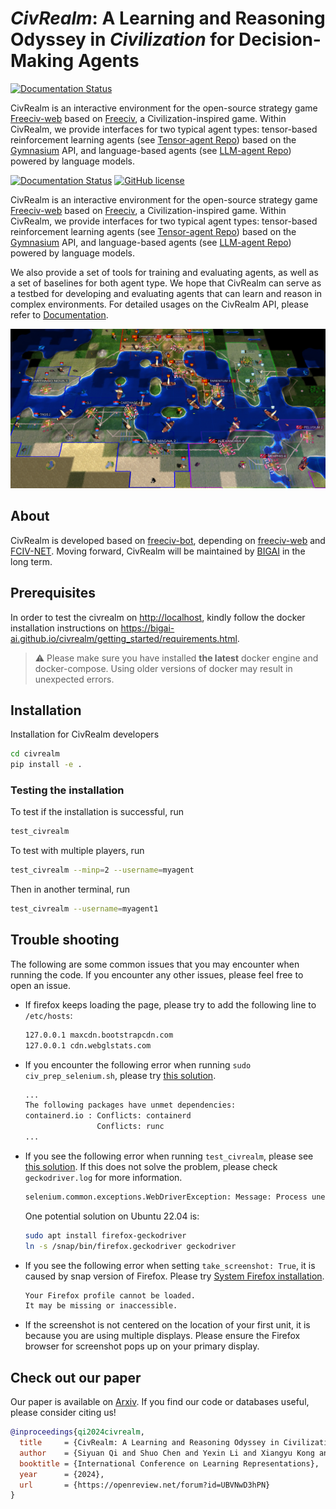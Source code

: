 # *CivRealm*: A Learning and Reasoning Odyssey in *Civilization* for Decision-Making Agents

[![Documentation Status](https://readthedocs.org/projects/openreview-py/badge/?version=latest)](<https://bigai-ai.github.io/civrealm/>)

CivRealm is an interactive environment for the open-source strategy game [Freeciv-web](https://github.com/freeciv/freeciv-web) based on [Freeciv](https://www.freeciv.org/), a Civilization-inspired game. Within CivRealm, we provide interfaces for two typical agent types: tensor-based reinforcement learning agents (see [Tensor-agent Repo](https://github.com/bigai-ai/civrealm-tensor-baseline)) based on the [Gymnasium](https://gymnasium.farama.org/) API, and language-based agents (see [LLM-agent Repo](https://github.com/bigai-ai/civrealm-llm-baseline)) powered by language models.

[![Documentation Status](https://readthedocs.org/projects/openreview-py/badge/?version=latest)](<https://bigai-ai.github.io/civrealm>)
[![GitHub license](https://img.shields.io/github/license/bigai-ai/civrealm)](https://github.com/bigai-ai/civrealm/blob/main/LICENSE)

</div>

CivRealm is an interactive environment for the open-source strategy game [Freeciv-web](https://github.com/freeciv/freeciv-web) based on [Freeciv](https://www.freeciv.org/), a Civilization-inspired game. Within CivRealm, we provide interfaces for two typical agent types: tensor-based reinforcement learning agents (see [Tensor-agent Repo](https://github.com/bigai-ai/civrealm-tensor-baseline)) based on the [Gymnasium](https://gymnasium.farama.org/) API, and language-based agents (see [LLM-agent Repo](https://bigai-ai.github.io/civrealm)) powered by language models.

We also provide a set of tools for training and evaluating agents, as well as a set of baselines for both agent type. We hope that CivRealm can serve as a testbed for developing and evaluating agents that can learn and reason in complex environments. For detailed usages on the CivRealm API, please refer to [Documentation](https://bigai-ai.github.io/civrealm).


![Punic War](docs/assets/punic_war_base.jpg)

## About

CivRealm is developed based on [freeciv-bot](https://github.com/chris1869/freeciv-bot), depending on [freeciv-web](<https://github.com/freeciv/freeciv-web>) and [FCIV-NET](<https://github.com/fciv-net/fciv-net>). 
Moving forward, CivRealm will be maintained by [BIGAI](https://www.bigai.ai/) in the long term.

## Prerequisites

In order to test the civrealm on <http://localhost>, kindly follow the docker installation instructions on <https://bigai-ai.github.io/civrealm/getting_started/requirements.html>.

> :warning:
> Please make sure you have installed **the latest** docker engine and docker-compose.
> Using older versions of docker may result in unexpected errors.

## Installation

Installation for CivRealm developers

```bash
cd civrealm
pip install -e .
```

<!-- 
### Update the freeciv-web image

Start the freeciv-web docker:

```bash
cd freeciv-web
docker compose up -d
```

Activate the civrealm virtual environment, and update the freeciv-web image:

```bash
update_freeciv_web_docker
```

Restart the freeciv-web container so that the change takes effect

```bash
cd freeciv-web
docker compose down
docker compose up -d
```
-->

### Testing the installation

To test if the installation is successful, run

```bash
test_civrealm 
```

To test with multiple players, run

```bash
test_civrealm --minp=2 --username=myagent
```

Then in another terminal, run

```bash
test_civrealm --username=myagent1
```

<!-- ### Using a different freeciv version

As a standard, the official docker image from the [official repository](https://github.com/freeciv/freeciv-web) will be pulled. If you want to create a custom freeciv server (e.g., different rulesets, customizations, etc.) you can use `build_freeciv_server` to create a custom docker image or run a separate image in parallel. In this case, you might need to adapt src/init_server.py -->

## Trouble shooting

The following are some common issues that you may encounter when running the code. If you encounter any other issues, please feel free to open an issue.

* If firefox keeps loading the page, please try to add the following line to `/etc/hosts`:

    ```bash
    127.0.0.1 maxcdn.bootstrapcdn.com
    127.0.0.1 cdn.webglstats.com
    ```

* If you encounter the following error when running `sudo civ_prep_selenium.sh`, please try [this solution](https://unix.stackexchange.com/questions/724518/the-following-packages-have-unmet-dependencies-containerd-io).

    ```bash
    ...
    The following packages have unmet dependencies:
    containerd.io : Conflicts: containerd
                    Conflicts: runc
    ...
    ```

* If you see the following error when running `test_civrealm`,  please see [this solution](https://stackoverflow.com/questions/72405117/selenium-geckodriver-profile-missing-your-firefox-profile-cannot-be-loaded). If this does not solve the problem, please check `geckodriver.log` for more information.

    ```bash
    selenium.common.exceptions.WebDriverException: Message: Process unexpectedly closed with status 1
    ```

    One potential solution on Ubuntu 22.04 is:

    ```bash
    sudo apt install firefox-geckodriver
    ln -s /snap/bin/firefox.geckodriver geckodriver
    ```

* If you see the following error when setting `take_screenshot: True`, it is caused by snap version of Firefox. Please try [System Firefox installation](https://support.mozilla.org/en-US/kb/install-firefox-linux#w_install-firefox-from-mozilla-builds-for-advanced-users).

  ```bash
  Your Firefox profile cannot be loaded. 
  It may be missing or inaccessible.
  ```

* If the screenshot is not centered on the location of your first unit, it is because you are using multiple displays. Please ensure the Firefox browser for screenshot pops up on your primary display.

## Check out our paper
Our paper is available on [Arxiv](https://arxiv.org/abs/2401.10568). If you find our code or databases useful, please consider citing us!

```bibtex
@inproceedings{qi2024civrealm,
  title     = {CivRealm: A Learning and Reasoning Odyssey in Civilization for Decision-Making Agents},
  author    = {Siyuan Qi and Shuo Chen and Yexin Li and Xiangyu Kong and Junqi Wang and Bangcheng Yang and Pring Wong and Yifan Zhong and Xiaoyuan Zhang and Zhaowei Zhang and Nian Liu and Wei Wang and Yaodong Yang and Song-Chun Zhu},
  booktitle = {International Conference on Learning Representations},
  year      = {2024},
  url       = {https://openreview.net/forum?id=UBVNwD3hPN}
}
```
